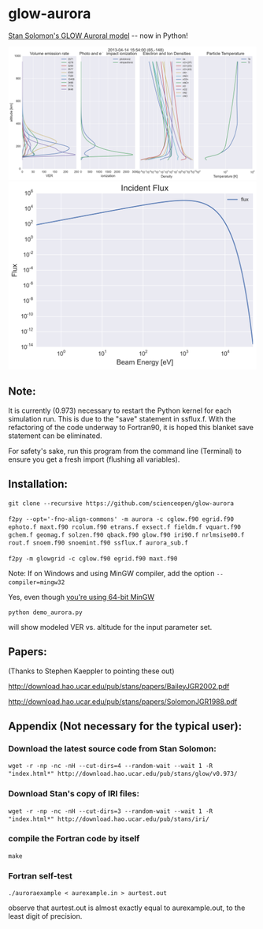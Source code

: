 # glow-aurora
[Stan Solomon's GLOW Auroral model](http://download.hao.ucar.edu/pub/stans/glow/) -- now in Python!

![Aurora VER demo](demo_out.png)
![flux input](demo_in.png)

Note:
--------
It is currently (0.973) necessary to restart the Python kernel for each simulation run. This is due to the "save" statement in ssflux.f.
With the refactoring of the code underway to Fortran90, it is hoped this blanket save statement can be eliminated.

For safety's sake, run this program from the command line (Terminal) to ensure you get a fresh import (flushing all variables).

Installation:
-------------
```
git clone --recursive https://github.com/scienceopen/glow-aurora

f2py --opt='-fno-align-commons' -m aurora -c cglow.f90 egrid.f90 ephoto.f maxt.f90 rcolum.f90 etrans.f exsect.f fieldm.f vquart.f90 gchem.f geomag.f solzen.f90 qback.f90 glow.f90 iri90.f nrlmsise00.f rout.f snoem.f90 snoemint.f90 ssflux.f aurora_sub.f

f2py -m glowgrid -c cglow.f90 egrid.f90 maxt.f90
```


Note: If on Windows and using MinGW compiler, add the option ``` --compiler=mingw32 ```

Yes, even though [you're using 64-bit MinGW](http://blogs.bu.edu/mhirsch/2015/04/f2py-running-fortran-code-in-python-on-windows/)

```
python demo_aurora.py
```
will show modeled VER vs. altitude for the input parameter set.


Papers:
------
(Thanks to Stephen Kaeppler to pointing these out)

http://download.hao.ucar.edu/pub/stans/papers/BaileyJGR2002.pdf

http://download.hao.ucar.edu/pub/stans/papers/SolomonJGR1988.pdf

Appendix (Not necessary for the typical user):
----------------------------------------------
### Download the latest source code from Stan Solomon:
```
wget -r -np -nc -nH --cut-dirs=4 --random-wait --wait 1 -R "index.html*" http://download.hao.ucar.edu/pub/stans/glow/v0.973/
```

### Download Stan's copy of IRI files:
```
wget -r -np -nc -nH --cut-dirs=3 --random-wait --wait 1 -R "index.html*" http://download.hao.ucar.edu/pub/stans/iri/
```

### compile the Fortran code by itself
```
make
```

### Fortran self-test
```
./auroraexample < aurexample.in > aurtest.out
```
observe that aurtest.out is almost exactly equal to aurexample.out, to the least digit of precision.
